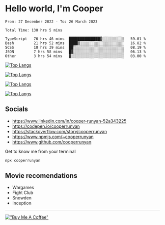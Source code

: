 # Hello world, I'm Cooper

<!--START_SECTION:waka-->

```text
From: 27 December 2022 - To: 26 March 2023

Total Time: 130 hrs 5 mins

TypeScript   76 hrs 46 mins  ██████████████▓░░░░░░░░░░   59.01 %
Bash         21 hrs 52 mins  ████▒░░░░░░░░░░░░░░░░░░░░   16.82 %
SCSS         10 hrs 39 mins  ██░░░░░░░░░░░░░░░░░░░░░░░   08.19 %
JSON         7 hrs 58 mins   █▓░░░░░░░░░░░░░░░░░░░░░░░   06.13 %
Other        3 hrs 54 mins   ▓░░░░░░░░░░░░░░░░░░░░░░░░   03.00 %
```

<!--END_SECTION:waka-->

[![Top Langs](https://github-readme-stats-git-masterrstaa-rickstaa.vercel.app/api?username=cooperrunyan&show_icons=true&border_color=555555&count_private=true&theme=github_dark&#gh-dark-mode-only)](https://github.com/anuraghazra/github-readme-stats#gh-dark-mode-only)

[![Top Langs](https://github-readme-stats-git-masterrstaa-rickstaa.vercel.app/api?username=cooperrunyan&show_icons=true&count_private=true&border_color=555555&theme=github_default&#gh-light-mode-only)](https://github.com/anuraghazra/github-readme-stats#gh-light-mode-only)

[![Top Langs](https://github-readme-stats-git-masterrstaa-rickstaa.vercel.app/api/top-langs/?username=cooperrunyan&show_icons=true&count_private=true&layout=compact&border_color=555555&theme=github_dark&#gh-dark-mode-only)](https://github.com/anuraghazra/github-readme-stats#gh-dark-mode-only)

[![Top Langs](https://github-readme-stats-git-masterrstaa-rickstaa.vercel.app/api/top-langs/?username=cooperrunyan&show_icons=true&count_private=true&layout=compact&border_color=555555&theme=github_default&#gh-light-mode-only)](https://github.com/anuraghazra/github-readme-stats#gh-light-mode-only)

## Socials

- https://www.linkedin.com/in/cooper-runyan-52a343225
- https://codepen.io/cooperrunyan
- https://stackoverflow.com/story/cooperrunyan
- https://www.npmjs.com/~cooperrunyan
- https://www.github.com/cooperrunyan

Get to know me from your terminal
```bash
npx cooperrunyan
```


## Movie recomendations

- Wargames
- Fight Club
- Snowden
- Inception

---

[!["Buy Me A Coffee"](https://www.buymeacoffee.com/assets/img/custom_images/orange_img.png)](https://www.buymeacoffee.com/cooperrunyanE)
